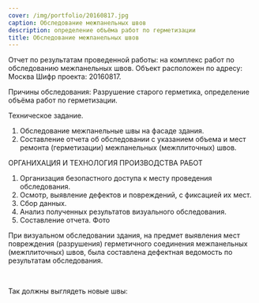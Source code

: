 ```yaml
---
cover: /img/portfolio/20160817.jpg
caption: Обследование межпанельных швов
description: определение объёма работ по герметизации
title: Обследование межпанельных швов
---
```



Отчет по результатам проведенной работы:
на комплекс работ по обследованию межпанельных швов.
 Объект расположен по адресу: Москва 
Шифр проекта: 20160817.	

Причины обследования: Разрушение старого герметика, определение объёма работ по герметизации.

Техническое задание.
1.	Обследование межпанельные швы на фасаде здания.
2.	Составление отчета об обследовании с указанием объема и мест ремонта (герметизации) межпанельных (межплиточных) швов.

ОРГАНИХАЦИЯ И ТЕХНОЛОГИЯ ПРОИЗВОДСТВА РАБОТ
1.	Организация безопастного доступа к месту проведения обследования.
2.	Осмотр, выявление дефектов и повреждений, с фиксацией их мест.
3.	Сбор данных.
4.	Анализ полученных результатов визуального обследования.
5.	Составление отчета.
Фото 
    

При визуальном обследовании здания, на предмет выявления мест повреждения (разрушения) герметичного соединения межпанельных (межплиточных) швов, была составлена дефектная ведомость по результатам обследования.

    
 

Так должны выглядеть новые швы:
    
 

